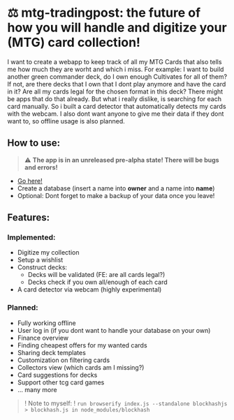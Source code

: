 # ⚖️ mtg-tradingpost: the future of how you will handle and digitize your (MTG) card collection!

I want to create a webapp to keep track of all my MTG Cards that also tells me how much they are worht and which i miss. For example: I want to build another green commander deck, do I own enough Cultivates for all of them? If not, are there decks that I own that I dont play anymore and have the card in it? Are all my cards legal for the chosen format in this deck? There might be apps that do that already. But what i really dislike, is searching for each card manually. So i built a card detector that automatically detects my cards with the webcam. I also dont want anyone to give me their data if they dont want to, so offline usage is also planned.

## How to use:

> :warning: **The app is in an unreleased pre-alpha state! There will be bugs and errors!**

- [Go here!](https://mtg-tradingpost.com)
- Create a database (insert a name into **owner** and a name into **name**)
- Optional: Dont forget to make a backup of your data once you leave!

## Features:

### Implemented:

- Digitize my collection
- Setup a wishlist
- Construct decks:
  - Decks will be validated (FE: are all cards legal?)
  - Decks check if you own all/enough of each card
- A card detector via webcam (highly experimental)

### Planned:

- Fully working offline
- User log in (if you dont want to handle your database on your own)
- Finance overview
- Finding cheapest offers for my wanted cards
- Sharing deck templates
- Customization on filtering cards
- Collectors view (which cards am I missing?)
- Card suggestions for decks
- Support other tcg card games
- ... many more

> ! Note to myself:
> ! `run browserify index.js --standalone blockhashjs > blockhash.js in node_modules/blockhash`
